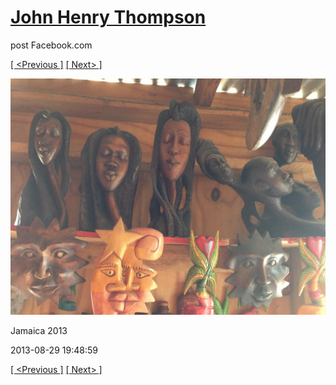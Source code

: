 # [John Henry Thompson](../README.md)
post Facebook.com

[[ <Previous ]](2013-08-29-11.md) [[ Next> ]](2013-08-29-13.md)

[![](../media/2013-08-29/Jamaica-2023.jpg)](../README.md)

Jamaica 2013

2013-08-29 19:48:59

[[ <Previous ]](2013-08-29-11.md) [[ Next> ]](2013-08-29-13.md)